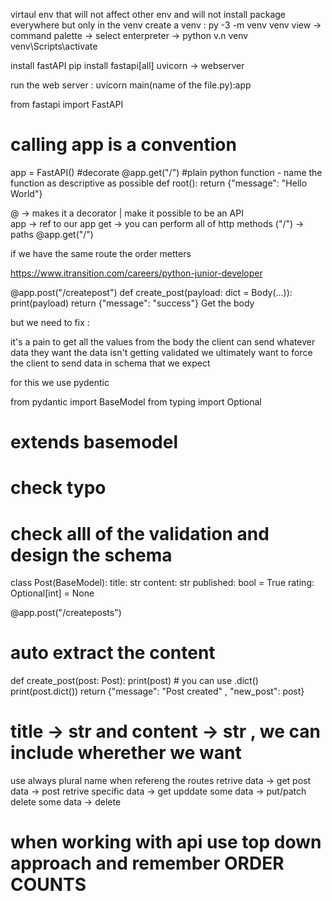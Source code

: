 virtaul env that will not affect other env and will not install package everywhere but only in the venv
create a venv : py -3 -m venv venv
view -> command palette -> select enterpreter -> python v.n venv
venv\Scripts\activate

install fastAPI 
pip install fastapi[all]
uvicorn -> webserver

run the web server : 
uvicorn main(name of the file.py):app


from fastapi import FastAPI 

# calling app is a convention
app = FastAPI()
#decorate
@app.get("/")
#plain python function - name the function as descriptive as possible
def root():
    return {"message": "Hello World"} 

@ -> makes it a decorator | make it possible to be an API  
app -> ref to our app 
get -> you can perform all of http methods 
("/") -> paths 
@app.get("/")

if we have the same route the order metters

https://www.itransition.com/careers/python-junior-developer

@app.post("/createpost")
def create_post(payload: dict = Body(...)):
    print(payload)
    return {"message": "success"}
Get the body 

but we need to fix : 

it's a pain to get all the values from the body 
the client can send whatever data they want
the data isn't getting validated 
we ultimately want to force the client to send data in schema that we expect 

for this we use pydentic

from pydantic import BaseModel
from typing import Optional


# extends basemodel 
# check typo 
# check alll of the validation and design the schema 
class Post(BaseModel):
    title: str
    content: str
    published: bool = True
    rating: Optional[int] = None



@app.post("/createposts")
# auto extract the content
def create_post(post: Post): 
    print(post)
    # you can use .dict() 
    print(post.dict())
    return {"message": "Post created" , "new_post": post}


# title -> str and content -> str , we can include wherether we want 

use always plural name when refereng the routes 
retrive data -> get 
post data -> post 
retrive specific data -> get
upddate some data -> put/patch
delete some data -> delete

# when working with api use top down approach and remember ORDER COUNTS 

